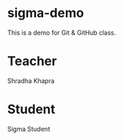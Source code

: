 # sigma-demo
This is a demo for Git &amp; GitHub class.

# Teacher
Shradha Khapra

# Student 
Sigma Student

